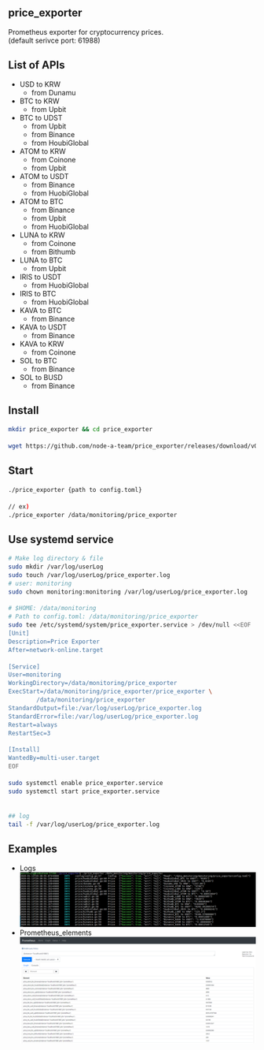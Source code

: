 ## price_exporter
Prometheus exporter for cryptocurrency prices.  
(default serivce port: 61988)


## List of APIs
- USD to KRW
  - from Dunamu
- BTC to KRW
  - from Upbit
- BTC to UDST
  - from Upbit
  - from Binance
  - from HoubiGlobal
- ATOM to KRW
  - from Coinone
  - from Upbit
- ATOM to USDT
  - from Binance
  - from HuobiGlobal
- ATOM to BTC
  - from Binance
  - from Upbit
  - from HuobiGlobal
- LUNA to KRW
  - from Coinone
  - from Bithumb
- LUNA to BTC
  - from Upbit
- IRIS to USDT
  - from HuobiGlobal
- IRIS to BTC
  - from HuobiGlobal
- KAVA to BTC
  - from Binance
- KAVA to USDT
  - from Binance
- KAVA to KRW
  - from Coinone
- SOL to BTC
  - from Binance
- SOL to BUSD
  - from Binance
  

## Install
```bash
mkdir price_exporter && cd price_exporter 

wget https://github.com/node-a-team/price_exporter/releases/download/v0.2.1/price_exporter.tar.gz  && sha256sum price_exporter.tar.gz | fgrep 5afa531ecccf78dce5f56f873f48b4532eb62fcfad3575c9a123b0efa79a651d && tar -zxvf price_exporter.tar.gz ||  echo "Bad Binary!"
```


## Start
  
```bash
./price_exporter {path to config.toml}

// ex)
./price_exporter /data/monitoring/price_exporter
```


## Use systemd service
  
```sh
# Make log directory & file
sudo mkdir /var/log/userLog  
sudo touch /var/log/userLog/price_exporter.log  
# user: monitoring
sudo chown monitoring:monitoring /var/log/userLog/price_exporter.log

# $HOME: /data/monitoring
# Path to config.toml: /data/monitoring/price_exporter
sudo tee /etc/systemd/system/price_exporter.service > /dev/null <<EOF
[Unit]
Description=Price Exporter
After=network-online.target

[Service]
User=monitoring
WorkingDirectory=/data/monitoring/price_exporter
ExecStart=/data/monitoring/price_exporter/price_exporter \
        /data/monitoring/price_exporter
StandardOutput=file:/var/log/userLog/price_exporter.log
StandardError=file:/var/log/userLog/price_exporter.log
Restart=always
RestartSec=3

[Install]
WantedBy=multi-user.target
EOF

sudo systemctl enable price_exporter.service
sudo systemctl start price_exporter.service


## log
tail -f /var/log/userLog/price_exporter.log
```

## Examples
- Logs
![logs](./examples/logs.PNG)
- Prometheus_elements
![prometheus_elements](./examples/prometheus_elements.png)
